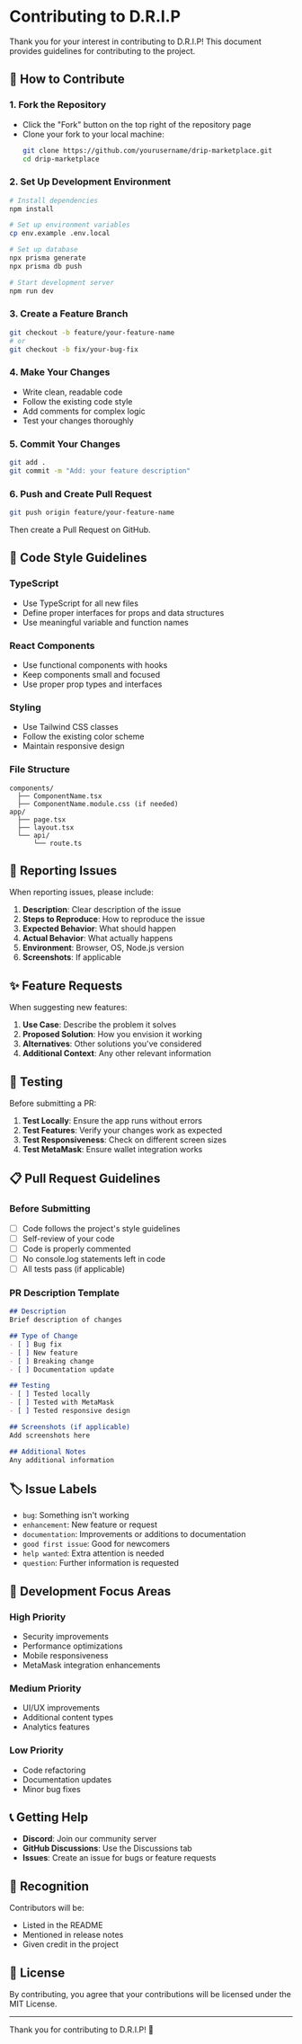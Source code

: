# Contributing to D.R.I.P

Thank you for your interest in contributing to D.R.I.P! This document provides guidelines for contributing to the project.

## 🤝 How to Contribute

### 1. Fork the Repository
- Click the "Fork" button on the top right of the repository page
- Clone your fork to your local machine:
  ```bash
  git clone https://github.com/yourusername/drip-marketplace.git
  cd drip-marketplace
  ```

### 2. Set Up Development Environment
```bash
# Install dependencies
npm install

# Set up environment variables
cp env.example .env.local

# Set up database
npx prisma generate
npx prisma db push

# Start development server
npm run dev
```

### 3. Create a Feature Branch
```bash
git checkout -b feature/your-feature-name
# or
git checkout -b fix/your-bug-fix
```

### 4. Make Your Changes
- Write clean, readable code
- Follow the existing code style
- Add comments for complex logic
- Test your changes thoroughly

### 5. Commit Your Changes
```bash
git add .
git commit -m "Add: your feature description"
```

### 6. Push and Create Pull Request
```bash
git push origin feature/your-feature-name
```

Then create a Pull Request on GitHub.

## 📝 Code Style Guidelines

### TypeScript
- Use TypeScript for all new files
- Define proper interfaces for props and data structures
- Use meaningful variable and function names

### React Components
- Use functional components with hooks
- Keep components small and focused
- Use proper prop types and interfaces

### Styling
- Use Tailwind CSS classes
- Follow the existing color scheme
- Maintain responsive design

### File Structure
```
components/
  ├── ComponentName.tsx
  ├── ComponentName.module.css (if needed)
app/
  ├── page.tsx
  ├── layout.tsx
  └── api/
      └── route.ts
```

## 🐛 Reporting Issues

When reporting issues, please include:

1. **Description**: Clear description of the issue
2. **Steps to Reproduce**: How to reproduce the issue
3. **Expected Behavior**: What should happen
4. **Actual Behavior**: What actually happens
5. **Environment**: Browser, OS, Node.js version
6. **Screenshots**: If applicable

## ✨ Feature Requests

When suggesting new features:

1. **Use Case**: Describe the problem it solves
2. **Proposed Solution**: How you envision it working
3. **Alternatives**: Other solutions you've considered
4. **Additional Context**: Any other relevant information

## 🧪 Testing

Before submitting a PR:

1. **Test Locally**: Ensure the app runs without errors
2. **Test Features**: Verify your changes work as expected
3. **Test Responsiveness**: Check on different screen sizes
4. **Test MetaMask**: Ensure wallet integration works

## 📋 Pull Request Guidelines

### Before Submitting
- [ ] Code follows the project's style guidelines
- [ ] Self-review of your code
- [ ] Code is properly commented
- [ ] No console.log statements left in code
- [ ] All tests pass (if applicable)

### PR Description Template
```markdown
## Description
Brief description of changes

## Type of Change
- [ ] Bug fix
- [ ] New feature
- [ ] Breaking change
- [ ] Documentation update

## Testing
- [ ] Tested locally
- [ ] Tested with MetaMask
- [ ] Tested responsive design

## Screenshots (if applicable)
Add screenshots here

## Additional Notes
Any additional information
```

## 🏷️ Issue Labels

- `bug`: Something isn't working
- `enhancement`: New feature or request
- `documentation`: Improvements or additions to documentation
- `good first issue`: Good for newcomers
- `help wanted`: Extra attention is needed
- `question`: Further information is requested

## 🎯 Development Focus Areas

### High Priority
- Security improvements
- Performance optimizations
- Mobile responsiveness
- MetaMask integration enhancements

### Medium Priority
- UI/UX improvements
- Additional content types
- Analytics features

### Low Priority
- Code refactoring
- Documentation updates
- Minor bug fixes

## 📞 Getting Help

- **Discord**: Join our community server
- **GitHub Discussions**: Use the Discussions tab
- **Issues**: Create an issue for bugs or feature requests

## 🎉 Recognition

Contributors will be:
- Listed in the README
- Mentioned in release notes
- Given credit in the project

## 📄 License

By contributing, you agree that your contributions will be licensed under the MIT License.

---

Thank you for contributing to D.R.I.P! 🚀
